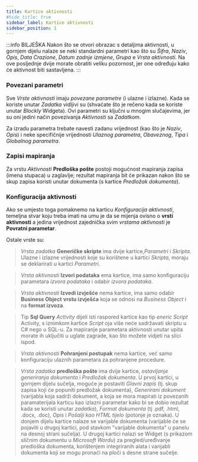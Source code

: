 ```yaml
---
title: Kartice aktivnosti 
#hide_title: true
sidebar_label: Kartice aktivnosti 
sidebar_position: 1
---
```


:::info BILJEŠKA 
Nakon što se otvori obrazac s detaljima aktivnosti, u gornjem dijelu nalaze se neki standardni parametri kao što su *Šifra*, *Naziv*, *Opis*, *Data Crazione*, *Datum zadnje izmjene*, *Grupa* e *Vrsta aktivnosti*. Na ove posljednje dvije morate obratiti veliku pozornost, jer one određuju kako će aktivnost biti sastavljena. 
:::

### Povezani parametri 

Sve *Vrste aktivnosti* imaju *povezane parametre* (i ulazne i izlazne). Kada se koriste unutar *Zadatka* vidljivi su (shvaćate što je rečeno kada se koriste unutar  *Blockly* Widgeta). Ovi parametri su ključni u mnogim slučajevima, jer su oni jedini način povezivanja *Aktivnosti* sa *Zadatkom*. 

Za izradu parametra trebate navesti zadanu vrijednost (kao što je *Naziv*, *Opis*) i neke specifičnije vrijednosti *Ulaznog parametra*, *Obaveznog*, *Tipa* i *Globalnog parametra*. 

### Zapisi mapiranja  

Za vrstu *Aktivnosti* **Predloška pošte** postoji mogućnost mapiranja zapisa (imena stupaca) u zaglavlje; rezultat mapiranja bit će prikazan nakon što se skup zapisa koristi unutar dokumenta (s kartice *Predložak dokumenta*). 

### Konfiguracija aktivnosti 

Ako se umjesto toga pomaknemo na karticu *Konfiguracija aktivnosti*,  temeljna stvar koju treba imati na umu je da se mijenja ovisno o **vrsti aktivnosti** a jedina vrijednost zajednička svim *vrstama aktivnosti* je **Povratni parametar**.

Ostale vrste su: 

> *Vrsta zadatka* **Generičke skripte** ima dvije kartice,*Parametri* i *Skripta*. Ulazne i izlazne vrijednosti koje su korištene u kartici *Skripta*, moraju se deklarirati u kartici *Parametri*.

> *Vrsta aktivnosti* **Izvori podataka** ema kartice, ima samo konfiguraciju parametara  *izvora podataka* i odabir *izvora podataka*.

> *Vrsta aktivnosti* **Izvedi izvješće**  nema kartice, ima samo odabir **Business Object** **vrstu izvješća** koja se odnosi na *Business Object* i na **format izvoza**.

> Tip **Sql Query** *Activity*  dijeli isti raspored kartice kao tip  *eneric Script* Activity, s iznimkom kartice *Script* oja više neće sadržavati skriptu u C# nego u SQL-u. Za mapiranje parametara aktivnosti unutar upita morate ih uključiti u uglate zagrade, kao što možete vidjeti na slici ispod.

> *Vrsta aktivnosti* **Pohranjeni postupak** nema kartice, već samo konfiguraciju ulaznih parametara za pohranjene procedure.

> *Vrsta zadatka* **predloška pošte** ima dvije kartice, *ostavljanje generiranja dokumenta* i *Predložak dokumenta*. U prvoj kartici, u gornjem dijelu sučelja, moguće je postaviti *Glavni zapis* (tj. skup zapisa koji će popuniti predložak dokumenta), *Generirani dokument*  (varijabla koja sadrži dokument, a koja se mora mapirati iz povezanih paramaterijala karticu kao izlazni parametar kako bi se dobio rezultat kada se koristi unutar *zadatka*), *Format dokumenta* (tj .pdf, .html, .docx, .doc), *Opis* i *Pošalji kao HTML tijelo* (potonje je oznaka).
U donjem dijelu kartice nalaze se varijable dokumenta (varijable će se pojaviti u drugoj kartici, pod stavkom "varijable dokumenta" u panelu na desnoj strani sučelja). U drugoj kartici nalazi se Widget (s prikazom sličnim dokumentu u *Microsoft Wordu*) za pregled/uređivanje predloška dokumenta, korištenjem integriranih alata i varijabli dokumenta koji se mogu pronaći na ploči s desne strane sučelje.
